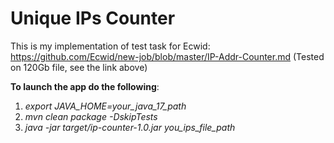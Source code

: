 # Unique IPs Counter

This is my implementation of test task for Ecwid: https://github.com/Ecwid/new-job/blob/master/IP-Addr-Counter.md
(Tested on 120Gb file, see the link above)

**To launch the app do the following**:

1. *export JAVA_HOME=your_java_17_path*
2. *mvn clean package -DskipTests*
3. *java -jar target/ip-counter-1.0.jar you_ips_file_path*